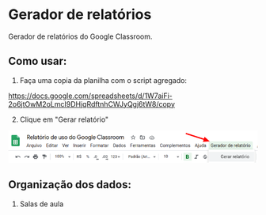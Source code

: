 # Gerador de relatórios
Gerador de relatórios do Google Classroom.

## Como usar:

1. Faça uma copia da planilha com o script agregado:

https://docs.google.com/spreadsheets/d/1W7aiFi-2o6jtOwM2oLmcI9DHjqRdftnhCWJyQgj6tW8/copy

2. Clique em "Gerar relatório"

![Clique em Gerar relatório](https://github.com/poll-is/gerador-de-relatorios/blob/master/gerador-de-relatorios-classroom.png?raw=true)

## Organização dos dados:

1. Salas de aula
